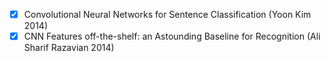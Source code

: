 - [x] Convolutional Neural Networks for Sentence Classification            (Yoon Kim 2014)
- [x] CNN Features off-the-shelf: an Astounding Baseline for Recognition   (Ali Sharif Razavian 2014)

